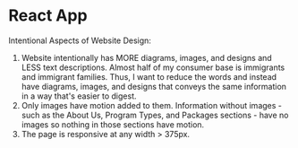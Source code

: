 # React App
Intentional Aspects of Website Design:
1. Website intentionally has MORE diagrams, images, and designs and LESS text descriptions. Almost half of my consumer base is immigrants and immigrant families. Thus, I want to reduce the words and instead have diagrams, images, and designs that conveys the same information in a way that's easier to digest.
2. Only images have motion added to them. Information without images - such as the About Us, Program Types, and Packages sections - have no images so nothing in those sections have motion.
3. The page is responsive at any width > 375px.